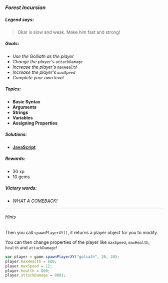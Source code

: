 ### _Forest Incursion_

##### _Legend says:_
> Okar is slow and weak. Make him fast and strong!

##### _Goals:_
+ _Use the Golliath as the player_
+ _Change the player's `attackDamage`_
+ _Increase the player's `maxHealth`_
+ _Increase the player's `maxSpeed`_
+ _Complete your own level_

##### _Topics:_
+ **Basic Syntax**
+ **Arguments**
+ **Strings**
+ **Variables**
+ **Assigning Properties**

##### _Solutions:_
+ **[JavaScript](forestIncursion.js)**

##### _Rewards:_
+ 30 xp
+ 10 gems

##### _Victory words:_
+ _WHAT A COMEBACK!_

___

###### _Hints_

Then you call `spawnPlayerXY()`, it returns a player object for you to modify.

You can then change properties of the player like `maxSpeed`, `maxHealth`, `health` and `attackDamage`!

```javascript
var player = game.spawnPlayerXY("goliath", 20, 20);
player.maxHealth = 600;
player.maxSpeed = 12;
player.health = 600;
player.attackDamage = 9001;
```
